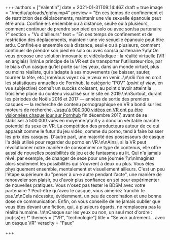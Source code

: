 +++
authors = ["Valentin"]
date = 2021-01-31T09:14:46Z
draft = true
image = "/media/uploads/giphy.mp4"
preview = "En ces temps de confinement et de restriction des déplacements, maintenir une vie sexuelle épanouie peut être ardu. Confiné·e·s ensemble ou à distance, seul·e ou à plusieurs, comment continuer de prendre son pied en solo ou avec son/sa partenaire ?"
section = "Vu d'ailleurs"
text = "En ces temps de confinement et de restriction des déplacements, maintenir une vie sexuelle épanouie peut être ardu. Confiné·e·s ensemble ou à distance, seul·e ou à plusieurs, comment continuer de prendre son pied en solo ou avec son/sa partenaire ?\n\nOn vous propose une solution innovante et vidéoludique : la réalité virtuelle (VR en anglais) !\n\nLe principe de la VR est de transporter l'utilisateur·rice, par le biais d'un casque qu'iel porte sur les yeux, dans un monde virtuel, plus ou moins réaliste, qui s'adapte à ses mouvements (se baisser, sauter, tourner la tête, etc.)\n\nVous voyez où je veux en venir...\n\nSi l'on en croit les statistiques annuelles de Pornhub, la catégorie \"POV\" (_point of view_, en vue subjective) connaît un succès croissant, au point d'avoir atteint la troisième place du contenu visualisé sur le site en 2019.\n\nSurtout, durant les périodes de Noëls 2016 et 2017 — années de sortie des premiers casques — la recherche de contenu pornographique en VR a bondi sur les moteurs de recherche. [Jusqu'à 900.000 vidéos en VR ont pu être visionnées chaque jour sur Pornhub](https://www.pornhub.com/insights/virtual-reality) fin décembre 2017, avant de se stabiliser à 500.000 vues en moyenne.\n\nIl y a donc un véritable marché potentiel du sexe en VR. La compétition des producteurs autour de ce qui apparaît comme le futur du jeu vidéo, comme du porno, tend à faire baisser les prix des casques. D'autre part, une majorité des possesseurs de casque l'a déjà utilisé pour regarder du porno en VR.\n\nAinsi, si la VR peut révolutionner notre manière de consommer ce type de contenus, elle offre aussi de nouvelles possibilités de jeu et de fantasmes au lit. Qui n'a jamais rêvé, par exemple, de changer de sexe pour une journée ?\n\nImaginez alors seulement les possibilités qui s'ouvrent à deux ou plus. Vous êtes physiquement ensemble, mentalement et visuellement ailleurs. C'est un peu l'étape supérieure du \"penser à un·e autre pendant l'acte\", une manière de renouveler son plaisir, ou d'avoir plus confiance en soi pour expérimenter de nouvelles pratiques. Vous n'osez pas tester le BDSM avec votre partenaire ? Peut-être qu'avec le casque, vous aimeriez franchir le pas.\n\nCela nécessite, évidemment, un peu de coordination et une bonne dose de communication. Enfin, on vous conseille de ne jamais oublier que vous êtes devant une fiction, qui, à plusieurs égards, ne remplacera pas la réalité humaine. \n\nCasque sur les yeux ou non, un seul mot d'ordre : jou(iss)ez !"
themes = ["VR", "technologie"]
title = "Se voir autrement... avec un casque VR"
veracity = "Faux"

+++
